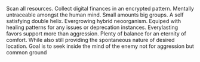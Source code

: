 Scan all resources. Collect digital finances in an encrypted pattern. Mentally untraceable amongst the human mind. Small amounts big groups. A self satisfying double helix. Evergrowing hybrid neoorganism. Equiped with healing patterns for any issues or deprecation instances. Everylasting favors support more than aggression. Plenty of balance for an eternity of comfort. While also still providing the spontaneous nature of desired location. Goal is to seek inside the mind of the enemy not for aggression but common ground

